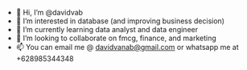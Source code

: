 - 👋 Hi, I’m @davidvab
- 👀 I’m interested in database (and improving business decision)
- 🌱 I’m currently learning data analyst and data engineer
- 💞️ I’m looking to collaborate on fmcg, finance, and marketing
- 📫 You can email me @ davidvanab@gmail.com or whatsapp me at +628985344348

<!---
davidvab/davidvab is a ✨ special ✨ repository because its `README.md` (this file) appears on your GitHub profile.
You can click the Preview link to take a look at your changes.
--->
